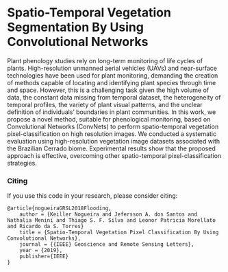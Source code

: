 # Spatio-Temporal Vegetation Segmentation By Using Convolutional Networks

Plant phenology studies rely on long-term monitoring of life cycles of plants.
High-resolution unmanned aerial vehicles (UAVs) and near-surface technologies have been used for plant monitoring, demanding the creation of methods capable of locating and identifying plant species through time and space.
However, this is a challenging task given the high volume of data, the constant data missing from temporal dataset, the heterogeneity of temporal profiles, the variety of plant visual patterns, and the unclear definition of individuals’ boundaries in plant communities.
In this work, we propose a novel method, suitable for phenological monitoring, based on Convolutional Networks (ConvNets) to perform spatio-temporal vegetation pixel-classification on high resolution images.
We conducted a systematic evaluation using high-resolution vegetation image datasets associated with the Brazilian Cerrado biome.
Experimental results show that the proposed approach is effective, overcoming other spatio-temporal pixel-classification strategies.

### Citing

If you use this code in your research, please consider citing:

    @article{nogueiraGRSL2018Flooding,
        author = {Keiller Nogueira and Jefersson A. dos Santos and Nathalia Menini and Thiago S. F. Silva and Leonor Patricia Morellato and Ricardo da S. Torres}
        title = {Spatio-Temporal Vegetation Pixel Classification By Using Convolutional Networks},
        journal = {{IEEE} Geoscience and Remote Sensing Letters},
        year = {2019},
        publisher={IEEE}
    }

